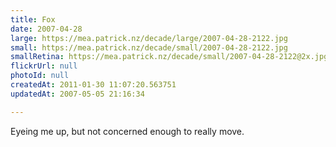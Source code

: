 ```yaml
---
title: Fox
date: 2007-04-28
large: https://mea.patrick.nz/decade/large/2007-04-28-2122.jpg
small: https://mea.patrick.nz/decade/small/2007-04-28-2122.jpg
smallRetina: https://mea.patrick.nz/decade/small/2007-04-28-2122@2x.jpg
flickrUrl: null
photoId: null
createdAt: 2011-01-30 11:07:20.563751
updatedAt: 2007-05-05 21:16:34

---
```

Eyeing me up, but not concerned enough to really move.
